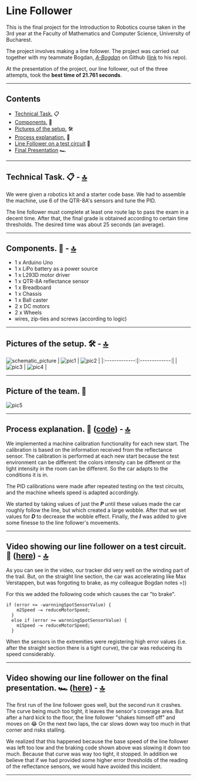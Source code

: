 # **Line Follower**

This is the final project for the Introduction to Robotics course taken in the 3rd year at the Faculty of Mathematics and Computer Science, University of Bucharest.

The project involves making a line follower. The project was carried out together with my teammate Bogdan, [*A-Bogdan*](https://github.com/A-Bogdan) on Github ([link](https://github.com/A-Bogdan/Line_Follower) to his repo). 

At the presentation of the project, our line follower, out of the three attempts, took the **best time of 21.761 seconds**.

---

## **Contents**  <a id="0"></a>
- [Technical Task.](#technical_task) :clipboard:
- [Components.](#components) :electric_plug: 
- [Pictures of the setup.](#setup_pics) :hammer_and_wrench:
- [Process explanation.](#process_explanation) :exploding_head:
- [Line Follower on a test circuit](#test_circuit) :construction:
- [Final Presentation](#final_presentation) :racing_car:

---

## **Technical Task.** :clipboard: - <a id="technical_task"></a> [:top:](#0)
We were given a robotics kit and a starter code base. We had to assemble the machine, use 6 of the QTR-8A's sensors and tune the PID. 

The line follower must complete at least one route lap to pass the exam in a decent time. After that, the final grade is obtained according to certain time thresholds. The desired time was about 25 seconds (an average). 

---

## **Components.** :electric_plug: - <a id="components"></a> [:top:](#0)
- 1 x Arduino Uno
- 1 x LiPo battery as a power source 
- 1 x L293D motor driver
- 1 x QTR-8A reflectance sensor
- 1 x Breadboard
- 1 x Chassis
- 1 x Ball caster
- 2 x DC motors
- 2 x Wheels
- wires, zip-ties and screws (according to logic)

---

## **Pictures of the setup.** :hammer_and_wrench: - <a id="setup_pics"></a> [:top:](#0)
![schematic_picture]()
| ![pic1](./pictures/linefollower_pic1.jpeg) | ![pic2](./pictures/linefollower_pic2.jpeg) | 
|:-------------:|:-------------:|
| ![pic3](./pictures/linefollower_pic3.jpeg) | ![pic4](./pictures/linefollower_pic4.jpeg) |

---

## **Picture of the team.** :camera_flash:
![pic5](./pictures/linefollower_pic5.jpeg)

---

## **Process explanation.** :exploding_head: ([code](./Line%20follower/Line%20follower.ino)) - <a id="process_explanation"></a> [:top:](#0)
We implemented a machine calibration functionality for each new start. The calibration is based on the information received from the reflectance sensor. The calibration is performed at each new start because the test environment can be different: the colors intensity can be different or the light intensity in the room can be different. So the car adapts to the conditions it is in.

The PID calibrations were made after repeated testing on the test circuits, and the machine wheels speed is adapted accordingly. 

We started by taking values of just the ***P*** until these values made the car roughly follow the line, but which created a large wobble. After that we set values for ***D*** to decrease the wobble effect. Finally, the ***I*** was added to give some finesse to the line follower's movements.

---

## **Video showing our line follower on a test circuit.** :construction: ([here](https://youtu.be/AiGLdtWanJ4)) - <a id="test_circuit"></a> [:top:](#0)

As you can see in the video, our tracker did very well on the winding part of the trail. But, on the straight line section, the car was accelerating like Max Verstappen, but was forgoting to brake, as my colleague Bogdan notes =))

For this we added the following code which causes the car "to brake". 

```
if (error <= -warnningSpotSensorValue) {
    m2Speed -= reduceMotorSpeed;
  } 
  else if (error >= warnningSpotSensorValue) {
    m1Speed -= reduceMotorSpeed;
  }
```

When the sensors in the extremities were registering high error values (i.e. after the straight section there is a tight curve), the car was reduceing its speed considerably.

---

## **Video showing our line follower on the final presentation.** :racing_car: ([here](https://youtu.be/Jh95sQ5jw9s)) - <a id="final_presentation"></a> [:top:](#0)

The first run of the line follower goes well, but the second run it crashes. The curve being much too tight, it leaves the sensor's coverage area. But after a hard kick to the floor, the line follower "shakes himself off" and moves on :joy: On the next two laps, the car slows down way too much in that corner and risks stalling. 

We realized that this happened because the base speed of the line follower was left too low and the braking code shown above was slowing it down too much. Because that curve was way too tight, it stopped. In addition we believe that if we had provided some higher error thresholds of the reading of the reflectance sensors, we would have avoided this incident.

---